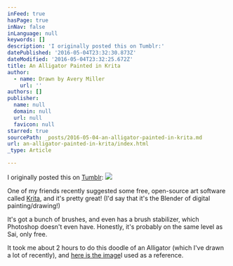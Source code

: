 ```yaml
---
inFeed: true
hasPage: true
inNav: false
inLanguage: null
keywords: []
description: 'I originally posted this on Tumblr:'
datePublished: '2016-05-04T23:32:30.873Z'
dateModified: '2016-05-04T23:32:25.672Z'
title: An Alligator Painted in Krita
author:
  - name: Drawn by Avery Miller
    url: ''
authors: []
publisher:
  name: null
  domain: null
  url: null
  favicon: null
starred: true
sourcePath: _posts/2016-05-04-an-alligator-painted-in-krita.md
url: an-alligator-painted-in-krita/index.html
_type: Article

---
```

I originally posted this on [Tumblr][0]:
![](https://the-grid-user-content.s3-us-west-2.amazonaws.com/6cf1744e-5cef-47f1-8a21-5305b98e8af2.png)

One of my friends recently suggested some free, open-source art software called [Krita][1], and it's pretty great! (I'd say that it's the Blender of digital painting/drawing!)  

It's got a bunch of brushes, and even has a brush stabilizer, which Photoshop doesn't even have. Honestly, it's probably on the same level as Sai, only free.

It took me about 2 hours to do this doodle of an Alligator (which I've drawn a lot of recently), and [here is the image][2]I used as a reference.

[0]: http://tumblr.averymiller.org/private/143864298638/tumblr_o6oe6bEbGV1u2fq08
[1]: http://t.umblr.com/redirect?z=https%3A%2F%2Fkrita.org%2F&t=ODg5NjZmZjQ3ZDY5ZjFkZTMyMDg2YjkwNzAyODMyNDlhMTVhMGMyYyxlaWFzQWxFaw%3D%3D
[2]: http://t.umblr.com/redirect?z=https%3A%2F%2Fcommons.wikimedia.org%2Fwiki%2FFile%3AAmerican_Alligator_eating_crab.JPG&t=ZmE5ZTkzNDg3ZDIxNTdmMmYyZTg3YjBkYzhkZGJjNWYxNGM3NmYwMixlaWFzQWxFaw%3D%3D